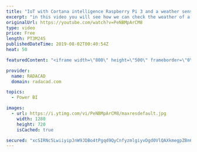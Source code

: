 ```yaml
---
title: "IoT with Cortana intelligence Raspberry Pi 3 and a weather sensor"
excerpt: "in this video you will see how we can check the weather of a room in power BI using Raspberry Pi3, weather station and power BI, huckster website help me to develop this:https://www.hackster.io/windowsiot/build-hands-on-lab-iot-weather-station-using-windows-10-5b818f also the full detail of how to set"
originalUrl: https://youtube.com/watch?v=PeNBMpArCM8
type: video
price: Free
length: PT3M24S
publishedDateTime: 2019-08-02T00:40:54Z
heat: 50

featuredContent: "<iframe width=\"800\" height=\"500\" frameborder=\"0\" src=\"https://www.youtube.com/embed/PeNBMpArCM8\" allow=\"accelerometer; autoplay; encrypted-media; gyroscope; picture-in-picture\" allowfullscreen></iframe>"

provider:
  name: RADACAD
  domain: radacad.com

topics:
  - Power BI

images:
  - url: https://i.ytimg.com/vi/PeNBMpArCM8/maxresdefault.jpg
    width: 1280
    height: 720
    isCached: true

secured: "xcSIRNc5LwiiyipJnW9JDBo4tPgqd9QyCnfyzmlgiyvDgd0VlQAXkmegpZBn6gKZVT8ikZQ8KObwtBCFtHTtTD4YsDyEq5rSqiO6B/sJST0KARY/Q+I6dwqOfnKjS9ZfqyqFKXjSjyI3jbnmuzj5t3yVmQ6lVCxOHvJSw2mDAruE2fZt90JDmn53WLEkNgvQ4psAUCiNjPeCTCezqZ4DgOtwv0XbEW4k3exRKT1s7LDOS6jc7ch4F+ZP6dmY32CZaKYHvOg3AmnjBIEQKX72s6slOs9DvguHhX20a2kdY75IKDE7mfiSVHHfCaaACc4j4LL59vqIBrzAWS8Oatk1PZRnNfDg9gBCfRPdaaPfv5fSS8Q/hJ9k5IGSxRbCo1kvIX31WEWySQlffE5GDoFBBWKsdgc8qOOQe6U6qwmwsZU=;syYGqlIqH7c+fIDTv+nLow=="
---
```


